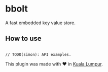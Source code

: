 # bbolt

A fast embedded key value store.

## How to use

```

// TODO(simon): API examples.

```

This plugin was made with ♥ in [Kuala Lumpur](https://pakupakis.com).
